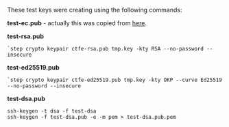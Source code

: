 These test keys were creating using the following commands:

**test-ec.pub** - actually this was copied from [here](https://github.com/sigstore/sigstore-java/blob/main/src/test/resources/dev/sigstore/samples/fulcio-response/valid/ctfe.pub).

**test-rsa.pub**
```
`step crypto keypair ctfe-rsa.pub tmp.key -kty RSA --no-password --insecure
```

**test-ed25519.pub**
```
`step crypto keypair ctfe-ed25519.pub tmp.key -kty OKP --curve Ed25519 --no-password --insecure
```

**test-dsa.pub**
```
ssh-keygen -t dsa -f test-dsa   
ssh-keygen -f test-dsa.pub -e -m pem > test-dsa.pub.pem
```